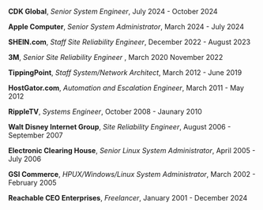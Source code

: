 **CDK Global**, *Senior System Engineer*, July 2024 - October 2024

**Apple Computer**, *Senior System Administrator*, March 2024 - July 2024

**SHEIN.com**, *Staff Site Reliability Engineer*, December 2022 - August 2023

**3M**, *Senior Site Reliability Engineer* , March 2020  November 2022

**TippingPoint**, *Staff System/Network Architect*, March 2012 - June 2019

**HostGator.com**, *Automation and Escalation Engineer*, March 2011 - May 2012

**RippleTV**,  *Systems Engineer*, October 2008 - Jaunary 2010

**Walt Disney Internet Group**, *Site Reliability Engineer*, August 2006 - September 2007

**Electronic Clearing House**, *Senior Linux System Administrator*, April 2005 - July 2006

**GSI Commerce**, *HPUX/Windows/Linux System Administrator*,  March 2002 -  February 2005

**Reachable CEO Enterprises**, *Freelancer*, January 2001 - December 2024